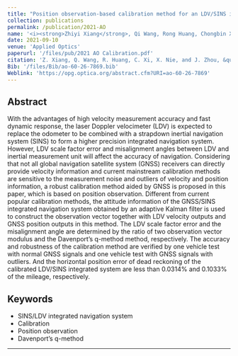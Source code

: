 ```yaml
---
title: "Position observation-based calibration method for an LDV/SINS integrated navigation system"
collection: publications
permalink: /publication/2021-AO
name: '<i><strong>Zhiyi Xiang</strong>, Qi Wang, Rong Huang, Chongbin Xi, Xiaoming Nie, Jian Zhou<sup>*</sup></i>'
date: 2021-09-10
venue: 'Applied Optics'
paperurl: '/files/pub/2021 AO Calibration.pdf'
citation: 'Z. Xiang, Q. Wang, R. Huang, C. Xi, X. Nie, and J. Zhou, &quot;Position observation-based calibration method for an LDV/SINS integrated navigation system,&quot; <i>Appl. Opt.</i>, vol. 60, no. 26, p. 7869-7877, Sep. 2021.'
Bib: '/files/Bib/ao-60-26-7869.bib'
Weblink: 'https://opg.optica.org/abstract.cfm?URI=ao-60-26-7869'
---
```


**Abstract**
------
With the advantages of high velocity measurement accuracy and fast dynamic response, the laser Doppler velocimeter (LDV) is expected to replace the odometer to be combined with a strapdown inertial navigation system (SINS) to form a higher precision integrated navigation system. However, LDV scale factor error and misalignment angles between LDV and inertial measurement unit will affect the accuracy of navigation. Considering that not all global navigation satellite system (GNSS) receivers can directly provide velocity information and current mainstream calibration methods are sensitive to the measurement noise and outliers of velocity and position information, a robust calibration method aided by GNSS is proposed in this paper, which is based on position observation. Different from current popular calibration methods, the attitude information of the GNSS/SINS integrated navigation system obtained by an adaptive Kalman filter is used to construct the observation vector together with LDV velocity outputs and GNSS position outputs in this method. The LDV scale factor error and the misalignment angle are determined by the ratio of two observation vector modulus and the Davenport’s q-method method, respectively. The accuracy and robustness of the calibration method are verified by one vehicle test with normal GNSS signals and one vehicle test with GNSS signals with outliers. And the horizontal position error of dead reckoning of the calibrated LDV/SINS integrated system are less than 0.0314% and 0.1033% of the mileage, respectively.
<br>

**Keywords**
------
- SINS/LDV integrated navigation system
- Calibration
- Position observation
- Davenport’s q-method

------